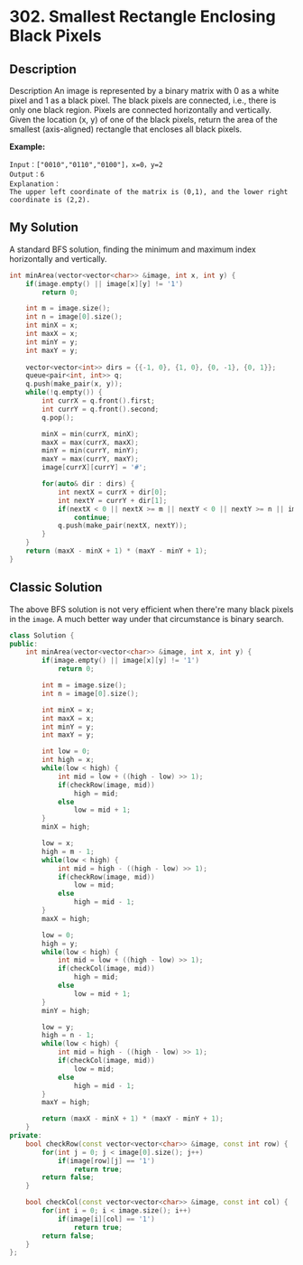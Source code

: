 # 302. Smallest Rectangle Enclosing Black Pixels

## Description
Description
An image is represented by a binary matrix with 0 as a white pixel and 1 as a black pixel. The black pixels are connected, i.e., there is only one black region. Pixels are connected horizontally and vertically. Given the location (x, y) of one of the black pixels, return the area of the smallest (axis-aligned) rectangle that encloses all black pixels.

**Example:**
```
Input：["0010","0110","0100"]，x=0，y=2
Output：6
Explanation：
The upper left coordinate of the matrix is (0,1), and the lower right coordinate is (2,2).
```

## My Solution

A standard BFS solution, finding the minimum and maximum index horizontally and vertically.

```C++
int minArea(vector<vector<char>> &image, int x, int y) {
    if(image.empty() || image[x][y] != '1')
        return 0;

    int m = image.size();
    int n = image[0].size();
    int minX = x;
    int maxX = x;
    int minY = y;
    int maxY = y;
    
    vector<vector<int>> dirs = {{-1, 0}, {1, 0}, {0, -1}, {0, 1}};
    queue<pair<int, int>> q;
    q.push(make_pair(x, y));
    while(!q.empty()) {
        int currX = q.front().first;
        int currY = q.front().second;
        q.pop();

        minX = min(currX, minX);
        maxX = max(currX, maxX);
        minY = min(currY, minY);
        maxY = max(currY, maxY);
        image[currX][currY] = '#';

        for(auto& dir : dirs) {
            int nextX = currX + dir[0];
            int nextY = currY + dir[1];
            if(nextX < 0 || nextX >= m || nextY < 0 || nextY >= n || image[nextX][nextY] != '1')
                continue;
            q.push(make_pair(nextX, nextY));
        }
    }
    return (maxX - minX + 1) * (maxY - minY + 1);
}
```

## Classic Solution
The above BFS solution is not very efficient when there're many black pixels in the `image`. A much better way under that circumstance is binary search.


```C++
class Solution {
public:
    int minArea(vector<vector<char>> &image, int x, int y) {
        if(image.empty() || image[x][y] != '1')
            return 0;

        int m = image.size();
        int n = image[0].size();

        int minX = x;
        int maxX = x;
        int minY = y;
        int maxY = y;

        int low = 0;
        int high = x;
        while(low < high) {
            int mid = low + ((high - low) >> 1);
            if(checkRow(image, mid))
                high = mid;
            else
                low = mid + 1;
        }
        minX = high;

        low = x;
        high = m - 1;
        while(low < high) {
            int mid = high - ((high - low) >> 1);
            if(checkRow(image, mid))
                low = mid;
            else
                high = mid - 1;
        }
        maxX = high;

        low = 0;
        high = y;
        while(low < high) {
            int mid = low + ((high - low) >> 1);
            if(checkCol(image, mid))
                high = mid;
            else
                low = mid + 1;
        }
        minY = high;

        low = y;
        high = n - 1;
        while(low < high) {
            int mid = high - ((high - low) >> 1);
            if(checkCol(image, mid))
                low = mid;
            else
                high = mid - 1;
        }
        maxY = high;

        return (maxX - minX + 1) * (maxY - minY + 1);
    }
private:
    bool checkRow(const vector<vector<char>> &image, const int row) {
        for(int j = 0; j < image[0].size(); j++)
            if(image[row][j] == '1')
                return true;
        return false;
    }

    bool checkCol(const vector<vector<char>> &image, const int col) {
        for(int i = 0; i < image.size(); i++)
            if(image[i][col] == '1')
                return true;
        return false;
    }
};
```